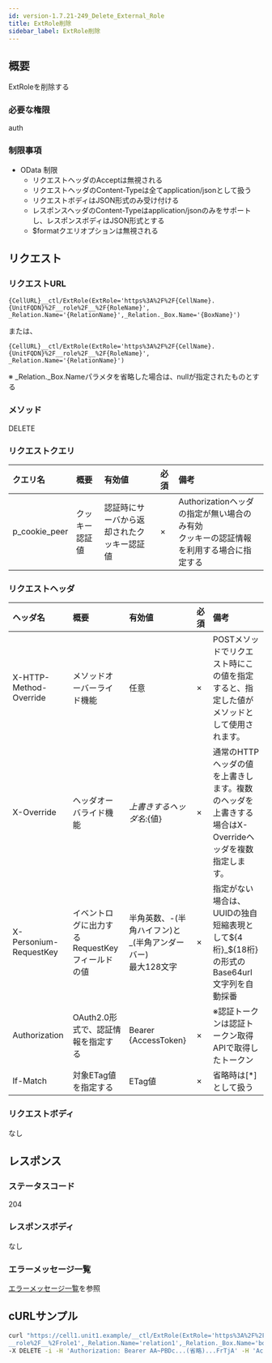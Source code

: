 ```yaml
---
id: version-1.7.21-249_Delete_External_Role
title: ExtRole削除
sidebar_label: ExtRole削除
---
```

## 概要
ExtRoleを削除する
### 必要な権限
auth
### 制限事項
* OData 制限
	* リクエストヘッダのAcceptは無視される
	* リクエストヘッダのContent-Typeは全てapplication/jsonとして扱う
	* リクエストボディはJSON形式のみ受け付ける
	* レスポンスヘッダのContent-Typeはapplication/jsonのみをサポートし、レスポンスボディはJSON形式とする
	* $formatクエリオプションは無視される



## リクエスト
### リクエストURL
```
{CellURL}__ctl/ExtRole(ExtRole='https%3A%2F%2F{CellName}.{UnitFQDN}%2F__role%2F__%2F{RoleName}',
_Relation.Name='{RelationName}',_Relation._Box.Name='{BoxName}')
```
または、
```
{CellURL}__ctl/ExtRole(ExtRole='https%3A%2F%2F{CellName}.{UnitFQDN}%2F__role%2F__%2F{RoleName}',
_Relation.Name='{RelationName}')
```
※ \_Relation.\_Box.Nameパラメタを省略した場合は、nullが指定されたものとする
### メソッド
DELETE
### リクエストクエリ
|クエリ名|概要|有効値|必須|備考|
|:--|:--|:--|:--|:--|
|p_cookie_peer|クッキー認証値|認証時にサーバから返却されたクッキー認証値|×|Authorizationヘッダの指定が無い場合のみ有効<br>クッキーの認証情報を利用する場合に指定する|
### リクエストヘッダ
|ヘッダ名|概要|有効値|必須|備考|
|:--|:--|:--|:--|:--|
|X-HTTP-Method-Override|メソッドオーバーライド機能|任意|×|POSTメソッドでリクエスト時にこの値を指定すると、指定した値がメソッドとして使用されます。|
|X-Override|ヘッダオーバライド機能|${上書きするヘッダ名}:${値}|×|通常のHTTPヘッダの値を上書きします。複数のヘッダを上書きする場合はX-Overrideヘッダを複数指定します。|
|X-Personium-RequestKey|イベントログに出力するRequestKeyフィールドの値|半角英数、-(半角ハイフン)と_(半角アンダーバー)<br>最大128文字|×|指定がない場合は、UUIDの独自短縮表現として${4桁}_${18桁}の形式のBase64url文字列を自動採番|
|Authorization|OAuth2.0形式で、認証情報を指定する|Bearer {AccessToken}|×|※認証トークンは認証トークン取得APIで取得したトークン|
|If-Match|対象ETag値を指定する|ETag値|×|省略時は[*]として扱う|
### リクエストボディ
なし


## レスポンス
### ステータスコード
204
### レスポンスボディ
なし
### エラーメッセージ一覧
[エラーメッセージ一覧](004_Error_Messages.md)を参照

## cURLサンプル

```sh
curl "https://cell1.unit1.example/__ctl/ExtRole(ExtRole='https%3A%2F%2Fcell2.unit1.example%2F\
__role%2F__%2Frole1',_Relation.Name='relation1',_Relation._Box.Name='box1')" \
-X DELETE -i -H 'Authorization: Bearer AA~PBDc...(省略)...FrTjA' -H 'Accept: application/json'
```

